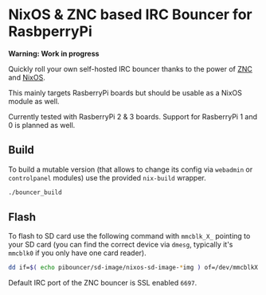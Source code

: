# NixOS & ZNC based IRC Bouncer for RasbperryPi

**Warning: Work in progress**

Quickly roll your own self-hosted IRC bouncer thanks to the power of
[ZNC](https://znc.in) and [NixOS](https://nixos.org).

This mainly targets RasberryPi boards but should be usable as a NixOS module
as well.

Currently tested with RasberryPi 2 & 3 boards. Support for RasberryPi 1 and 0
is planned as well.

## Build

To build a mutable version (that allows to change its config via
`webadmin` or `controlpanel` modules) use the provided `nix-build` wrapper.

```bash
./bouncer_build
```

## Flash

To flash to SD card use the following command with `mmcblk_X_` pointing to your
SD card (you can find the correct device via `dmesg`, typically it's `mmcblk0`
if you only have one card reader).

```bash
dd if=$( echo pibouncer/sd-image/nixos-sd-image-*img ) of=/dev/mmcblkX bs=1M
```

Default IRC port of the ZNC bouncer is SSL enabled `6697`.

